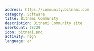 ```yaml
---
address: https://community.bitnami.com
category: Software
title: Bitnami Community
description: Bitnami Community site
userCount: 18729
icon: bitnami.png
activity: high
language: en
---
```

